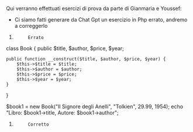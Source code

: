 Qui verranno effettuati esercizi di prova da parte di Gianmaria e Youssef:

 - Ci siamo fatti generare da Chat Gpt un esercizio in Php errato, andremo a correggerlo

1)          Errato

class Book {
    public $title, $author, $price, $year;

    public function __construct($title, $author, $price, $year) {
        $this->$title = $title;
        $this->$author = $author;
        $this->$price = $price;
        $this->$year = $year;
    }
}

$book1 = new Book("Il Signore degli Anelli", "Tolkien", 29.99, 1954);
echo "Libro: $book1->title, Autore: $book1->author";

1)          Corretto

